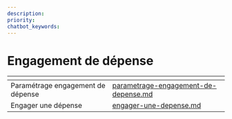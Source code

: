 ```yaml
---
description: 
priority: 
chatbot_keywords: 
---
```


# Engagement de dépense

<table data-view="cards"><thead><tr><th></th><th data-hidden data-card-target data-type="content-ref"></th></tr></thead><tbody><tr><td>Paramétrage engagement de dépense</td><td><a href="parametrage-engagement-de-depense.md">parametrage-engagement-de-depense.md</a></td></tr><tr><td>Engager une dépense</td><td><a href="engager-une-depense.md">engager-une-depense.md</a></td></tr></tbody></table>
